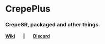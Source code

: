 # CrepePlus
### CrepeSR, packaged and other things.
**[Wiki](https://github.com/Midrooms/CrepePlus/wiki)ㅤㅤ|ㅤㅤ[Discord](https://discord.gg/jv4DBYFFbd)**
